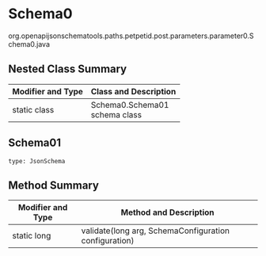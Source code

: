 # Schema0
org.openapijsonschematools.paths.petpetid.post.parameters.parameter0.Schema0.java

## Nested Class Summary
| Modifier and Type | Class and Description |
| ----------------- | ---------------------- |
| static class | Schema0.Schema01<br> schema class |

## Schema01
```
type: JsonSchema
```

## Method Summary
| Modifier and Type | Method and Description |
| ----------------- | ---------------------- |
| static long | validate(long arg, SchemaConfiguration configuration) |
